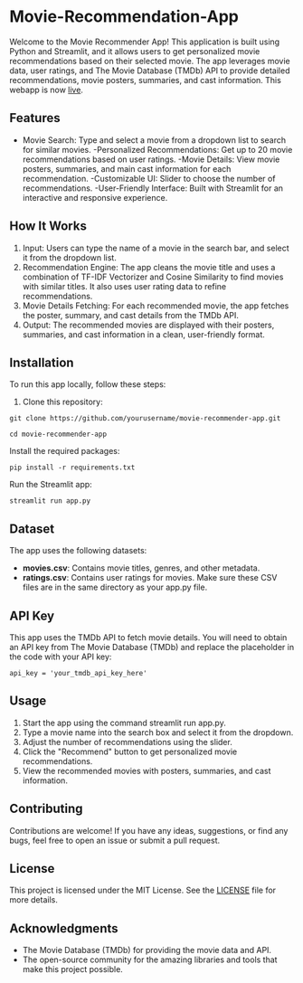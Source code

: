 # Movie-Recommendation-App

Welcome to the Movie Recommender App! This application is built using Python and Streamlit, and it allows users to get personalized movie recommendations based on their selected movie. The app leverages movie data, user ratings, and The Movie Database (TMDb) API to provide detailed recommendations, movie posters, summaries, and cast information. This webapp is now [live](https://movies-recmnd.streamlit.app).

## Features
- Movie Search: Type and select a movie from a dropdown list to search for similar movies.
-Personalized Recommendations: Get up to 20 movie recommendations based on user ratings.
-Movie Details: View movie posters, summaries, and main cast information for each recommendation.
-Customizable UI: Slider to choose the number of recommendations.
-User-Friendly Interface: Built with Streamlit for an interactive and responsive experience.

## How It Works
1. Input: Users can type the name of a movie in the search bar, and select it from the dropdown list.
2. Recommendation Engine: The app cleans the movie title and uses a combination of TF-IDF Vectorizer and Cosine Similarity to find movies with similar titles. It also uses user rating data to refine recommendations.
3. Movie Details Fetching: For each recommended movie, the app fetches the poster, summary, and cast details from the TMDb API.
4. Output: The recommended movies are displayed with their posters, summaries, and cast information in a clean, user-friendly format.

## Installation
To run this app locally, follow these steps:

1. Clone this repository:


```git clone https://github.com/yourusername/movie-recommender-app.git```

```cd movie-recommender-app```

Install the required packages:

```pip install -r requirements.txt```

Run the Streamlit app:

```streamlit run app.py```

## Dataset
The app uses the following datasets:

- **movies.csv**: Contains movie titles, genres, and other metadata.
- **ratings.csv**: Contains user ratings for movies.
Make sure these CSV files are in the same directory as your app.py file.

## API Key
This app uses the TMDb API to fetch movie details. You will need to obtain an API key from The Movie Database (TMDb) and replace the placeholder in the code with your API key:

```api_key = 'your_tmdb_api_key_here'```

## Usage
1. Start the app using the command streamlit run app.py.
2. Type a movie name into the search box and select it from the dropdown.
3. Adjust the number of recommendations using the slider.
4. Click the "Recommend" button to get personalized movie recommendations.
5. View the recommended movies with posters, summaries, and cast information.

## Contributing
Contributions are welcome! If you have any ideas, suggestions, or find any bugs, feel free to open an issue or submit a pull request.

## License
This project is licensed under the MIT License. See the [LICENSE](LICENSE) file for more details.

## Acknowledgments
- The Movie Database (TMDb) for providing the movie data and API.
- The open-source community for the amazing libraries and tools that make this project possible.
